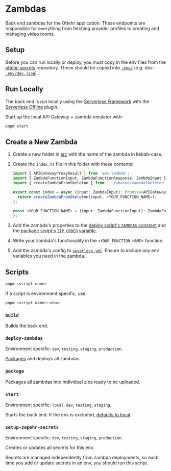 # Zambdas

Back end zambdas for the Ottehr application. These endpoints are responsible for everything from fetching provider profiles to creating and managing video rooms.

## Setup

Before you can run locally or deploy, you must copy in the env files from the [ottehr-secrets](https://github.com/masslight/ottehr-secrets) repository. These should be copied into [`.env/`](./.env/) (e.g. dev: [`.env/dev.json`](./.env/dev.json)).

## Run Locally

The back end is run locally using the [Serverless Framework](https://www.serverless.com/framework/docs) with the [Serverless Offline](https://www.npmjs.com/package/serverless-offline) plugin.

Start up the local API Gateway + zambda emulator with:

```sh
pnpm start
```

## Create a New Zambda

1. Create a new folder in [src](./src/) with the name of the zambda in kebab-case.
1. Create the `index.ts` file in this folder with these contents:

   ```ts
   import { APIGatewayProxyResult } from 'aws-lambda';
   import { ZambdaFunctionInput, ZambdaFunctionResponse, ZambdaInput } from '../types';
   import { createZambdaFromSkeleton } from '../shared/zambdaSkeleton';

   export const index = async (input: ZambdaInput): Promise<APIGatewayProxyResult> => {
     return createZambdaFromSkeleton(input, <YOUR_FUNCTION_NAME>);
   };

   const <YOUR_FUNCTION_NAME> = (input: ZambdaFunctionInput): ZambdaFunctionResponse => {
   };
   ```

1. Add the zambda's properties to the [deploy script's `ZAMBDAS` constant](./scripts/deploy-zambdas.ts#ZAMBDAS) and the [package script's `ZIP_ORDER` variable](./scripts/package-for-release.sh#ZIP_ORDER).
1. Write your zambda's functionality in the `<YOUR_FUNCTION_NAME>` function.
1. Add the zambda's config to [`severless.yml`](./serverless.yml). Ensure to include any env variables you need in the zambda.

## Scripts

```sh
pnpm <script name>
```

If a script is environment specific, use:

```sh
pnpm <script name>:<env>
```

### `build`

Builds the back end.

### `deploy-zambdas`

Environment specific: `dev`, `testing`, `staging`, `production`.

[Packages](#package) and deploys all zambdas.

### `package`

Packages all zambdas into individual zips ready to be uploaded.

### `start`

Environment specific: `local`, `dev`, `testing`, `staging`.

Starts the back end. If the env is excluded, [defaults to local](#run-locally).

### `setup-zapehr-secrets`

Environment specific: `dev`, `testing`, `staging`, `production`.

Creates or updates all secrets for this env.

Secrets are managed independently from zambda deployments, so each time you add or update secrets in an env, you should run this script.
